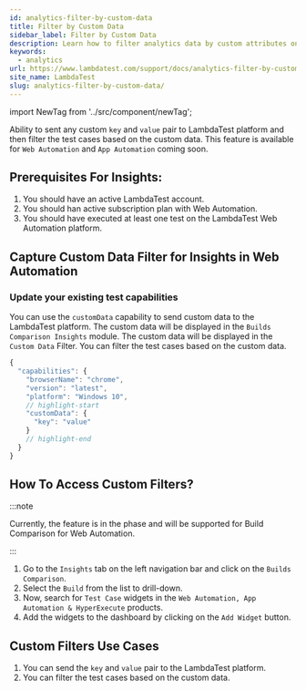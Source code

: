 ```yaml
---
id: analytics-filter-by-custom-data
title: Filter by Custom Data
sidebar_label: Filter by Custom Data
description: Learn how to filter analytics data by custom attributes on LambdaTest to track and analyze your testing metrics more effectively.
keywords:
  - analytics
url: https://www.lambdatest.com/support/docs/analytics-filter-by-custom-data/
site_name: LambdaTest
slug: analytics-filter-by-custom-data/
---
```


<script type="application/ld+json"
      dangerouslySetInnerHTML={{ __html: JSON.stringify({
       "@context": "https://schema.org",
        "@type": "BreadcrumbList",
        "itemListElement": [{
          "@type": "ListItem",
          "position": 1,
          "name": "Home",
          "item": "https://www.lambdatest.com"
        },{
          "@type": "ListItem",
          "position": 2,
          "name": "Support",
          "item": "https://www.lambdatest.com/support/docs/"
        },{
          "@type": "ListItem",
          "position": 3,
          "name": "Test Overview",
          "item": "https://www.lambdatest.com/support/docs/analytics-filter-by-custom-data/"
        }]
      })
    }}
></script>
import NewTag from '../src/component/newTag';


Ability to sent any custom `key` and `value` pair to LambdaTest platform and then filter the test cases based on the custom data. This feature is available for `Web Automation` and `App Automation` coming soon.

## Prerequisites For Insights:

1. You should have an active LambdaTest account.
2. You should han active subscription plan with Web Automation.
3. You should have executed at least one test on the LambdaTest Web Automation platform.

## Capture Custom Data Filter for Insights in Web Automation &nbsp;<NewTag value="BETA" bgColor="#ffec02" color="#000" />

### Update your existing test capabilities

You can use the `customData` capability to send custom data to the LambdaTest platform. The custom data will be displayed in the `Builds Comparison Insights` module. The custom data will be displayed in the `Custom Data` Filter. You can filter the test cases based on the custom data.

```js
{
  "capabilities": {
    "browserName": "chrome",
    "version": "latest",
    "platform": "Windows 10",
    // highlight-start
    "customData": {
      "key": "value"
    }
    // highlight-end
  }
}

```


## How To Access Custom Filters?

:::note

Currently, the feature is in the <NewTag value="BETA" bgColor="#ffec02" color="#000" /> phase and will be supported for Build Comparison for Web Automation.

:::

1. Go to the `Insights` tab on the left navigation bar and click on the `Builds Comparison`.
2. Select the `Build` from the list to drill-down.
3. Now, search for `Test Case` widgets in the `Web Automation, App Automation & HyperExecute` products.
4. Add the widgets to the dashboard by clicking on the `Add Widget` button.


## Custom Filters Use Cases

1. You can send the `key` and `value` pair to the LambdaTest platform.
2. You can filter the test cases based on the custom data.



